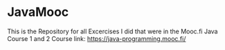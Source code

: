 # JavaMooc
This is the Repository for all Excercises I did that were in the Mooc.fi Java Course 1 and 2
Course link: https://java-programming.mooc.fi/
